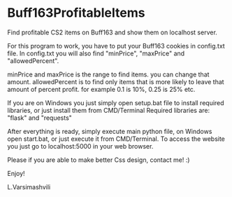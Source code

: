 # Buff163ProfitableItems
Find profitable CS2 items on Buff163 and show them on localhost server.

For this program to work, you have to put your Buff163 cookies in config.txt file.
In config.txt you will also find "minPrice", "maxPrice" and "allowedPercent".

minPrice and maxPrice is the range to find items. you can change that amount.
allowedPercent is to find only items that is more likely to leave that amount of percent profit. for example 0.1 is 10%, 0.25 is 25% etc.

If you are on Windows you just simply open setup.bat file to install required libraries, or just install them from CMD/Terminal
Required libraries are: "flask" and "requests"

After everything is ready, simply execute main python file, on Windows open start.bat, or just execute it from CMD/Terminal.
To access the website you just go to localhost:5000 in your web browser.

Please if you are able to make better Css design, contact me! :)

Enjoy!

L.Varsimashvili
